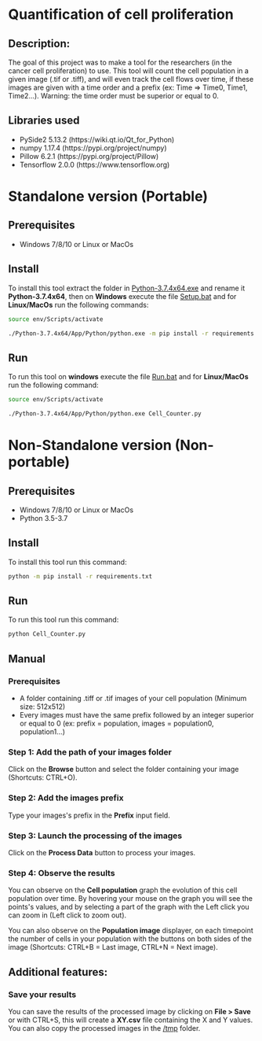 # Quantification of cell proliferation

## Description:

The goal of this project was to make a tool for the researchers (in the cancer cell proliferation) to use. This tool will count the cell population in a given image (.tif or .tiff), and will even track the cell flows over time, if these images are given with a time order and a prefix (ex: Time => Time0, Time1, Time2...). Warning: the time order must be superior or equal to 0.

## Libraries used

<ul>
<li>PySide2 5.13.2 (https://wiki.qt.io/Qt_for_Python)</li>
<li>numpy 1.17.4 (https://pypi.org/project/numpy)</li>
<li>Pillow 6.2.1 (https://pypi.org/project/Pillow)</li>
<li>Tensorflow 2.0.0 (https://www.tensorflow.org)</li>
</ul>

# Standalone version (Portable)

## Prerequisites

<ul>
<li>Windows 7/8/10 or Linux or MacOs</li>
</ul>

## Install

To install this tool extract the folder in [Python-3.7.4x64.exe](https://github.com/Antonoir1/Quantification_of_cell_proliferation/blob/master/Python-3.7.4x64.exe) and rename it **Python-3.7.4x64**, then on **Windows** execute the file [Setup.bat](https://github.com/Antonoir1/Quantification_of_cell_proliferation/blob/master/Setup.bat) and for **Linux/MacOs** run the following commands:

```bash
source env/Scripts/activate
```
```bash
./Python-3.7.4x64/App/Python/python.exe -m pip install -r requirements.txt
```


## Run

To run this tool on **windows** execute the file [Run.bat](https://github.com/Antonoir1/Quantification_of_cell_proliferation/blob/master/Run.bat) and for **Linux/MacOs** run the following command:

```bash
source env/Scripts/activate
```
```bash
./Python-3.7.4x64/App/Python/python.exe Cell_Counter.py
```

# Non-Standalone version (Non-portable)

## Prerequisites

<ul>
<li>Windows 7/8/10 or Linux or MacOs</li>
<li>Python 3.5-3.7</li>
</ul>


## Install

To install this tool run this command:

```bash
python -m pip install -r requirements.txt
```

## Run

To run this tool run this command:

```bash
python Cell_Counter.py
```



## **Manual**

### **Prerequisites**

<ul>
<li>A folder containing .tiff or .tif images of your cell population (Minimum size: 512x512)</li>
<li>Every images must have the same prefix followed by an integer superior or equal to 0 (ex: prefix = population, images = population0, population1...)</li>
</ul>

### **Step 1: Add the path of your images folder**

Click on the **Browse** button and select the folder containing your image (Shortcuts: CTRL+O).

### **Step 2: Add the images prefix**

Type your images's prefix in the **Prefix** input field.

### **Step 3: Launch the processing of the images**

Click on the **Process Data** button to process your images.

### **Step 4: Observe the results**

You can observe on the **Cell population** graph the evolution of this cell population over time. By hovering your mouse on the graph you will see the points's values, and by selecting a part of the graph with the Left click you can zoom in (Left click to zoom out).

You can also observe on the **Population image** displayer, on each timepoint the number of cells in your population with the buttons on both sides of the image (Shortcuts: CTRL+B = Last image, CTRL+N = Next image).

## Additional features:

### **Save your results**

You can save the results of the processed image by clicking on **File > Save** or with CTRL+S, this will create a **XY.csv** file containing the X and Y values. You can also copy the processed images in the [/tmp](https://github.com/Antonoir1/Quantification_of_cell_proliferation/tree/master/tmp) folder.